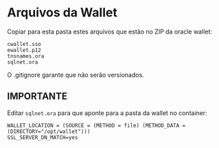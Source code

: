 # Arquivos da Wallet

Copiar para esta pasta estes arquivos que estão no ZIP da oracle wallet:

```
cwallet.sso
ewallet.p12
tnsnames.ora
sqlnet.ora
```

O .gitignore garante que não serão versionados.

## IMPORTANTE

Editar `sqlnet.ora` para que aponte para a pasta da wallet no container:

```
WALLET_LOCATION = (SOURCE = (METHOD = file) (METHOD_DATA = (DIRECTORY="/opt/wallet")))
SSL_SERVER_DN_MATCH=yes
```

